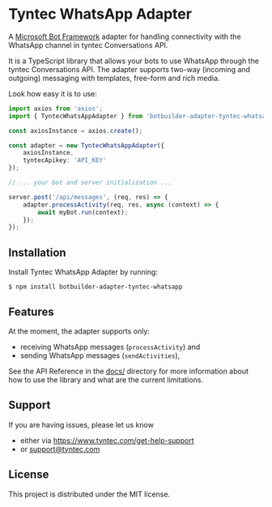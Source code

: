 # Tyntec WhatsApp Adapter

A [Microsoft Bot Framework](https://www.botframework.com/) adapter for handling
connectivity with the WhatsApp channel in tyntec Conversations API.

It is a TypeScript library that allows your bots to use WhatsApp through the
tyntec Conversations API. The adapter supports two-way (incoming and outgoing)
messaging with templates, free-form and rich media.

Look how easy it is to use:

```typescript
import axios from 'axios';
import { TyntecWhatsAppAdapter } from 'botbuilder-adapter-tyntec-whatsapp';

const axiosInstance = axios.create();

const adapter = new TyntecWhatsAppAdapter({
    axiosInstance,
    tyntecApikey: 'API_KEY'
});

// ... your bot and server initialization ...

server.post('/api/messages', (req, res) => {
    adapter.processActivity(req, res, async (context) => {
        await myBot.run(context);
    });
});
```


## Installation

Install Tyntec WhatsApp Adapter by running:

```shell
$ npm install botbuilder-adapter-tyntec-whatsapp
```


## Features

At the moment, the adapter supports only:

* receiving WhatsApp messages (`processActivity`) and
* sending WhatsApp messages (`sendActivities`),

See the API Reference in the [docs/](./docs) directory for more information
about how to use the library and what are the current limitations.


## Support

If you are having issues, please let us know
* either via https://www.tyntec.com/get-help-support
* or support@tyntec.com

## License

This project is distributed under the MIT license.
